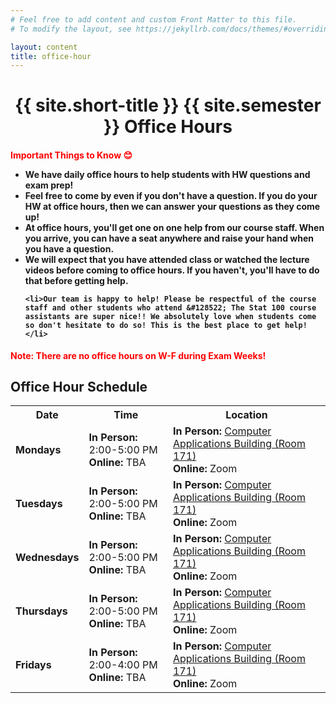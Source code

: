 ```yaml
---
# Feel free to add content and custom Front Matter to this file.
# To modify the layout, see https://jekyllrb.com/docs/themes/#overriding-theme-defaults

layout: content
title: office-hour
---
```


<h1 style="text-align:center;">{{ site.short-title }} {{ site.semester }} Office Hours</h1>

<h4><b style="color: red;">Important Things to Know &#128522;</b>
<ul>
    <li>We have daily office hours to help students with HW questions and exam prep!</li>
    <li>Feel free to come by even if you don't have a question. If you do your HW at office hours, then we can answer your questions as they come up!</li>
    <li>At office hours, you'll get one on one help from our course staff. When you arrive, you can have a seat anywhere and raise your hand when you have a question.</li>
    <li>We will expect that you have attended class or watched the lecture videos before coming to office hours. If you haven't, you'll have to do that before getting help.</li>
  
    <li>Our team is happy to help! Please be respectful of the course staff and other students who attend &#128522; The Stat 100 course assistants are super nice!! We absolutely love when students come so don't hesitate to do so! This is the best place to get help!</li>
</ul>
</h4>

<b style="color: red;">Note: There are no office hours on W-F during Exam Weeks!</b> 

<style>
  .staff_oh td {
    text-align: left;
  }
</style>


## Office Hour Schedule

<div class="table-responsive staff_oh">
  <table class="table table-bordered" style="table-layout: auto;">
    <tr>
      <th>Date</th>
      <th>Time</th>
      <th>Location</th>
    </tr>
    <tr>
      <td><b>Mondays</b></td>
      <td><b>In Person:</b> 2:00-5:00 PM<br><b>Online:</b> TBA</td>
      <td><b>In Person:</b> <a href="http://ada.fs.illinois.edu/0108.html" target="_blank">Computer Applications Building (Room 171)</a><br><b>Online:</b> Zoom</td>
    </tr>
    <tr>
      <td><b>Tuesdays</b></td>
      <td><b>In Person:</b> 2:00-5:00 PM<br><b>Online:</b> TBA</td>
      <td><b>In Person:</b> <a href="http://ada.fs.illinois.edu/0108.html" target="_blank">Computer Applications Building (Room 171)</a><br><b>Online:</b> Zoom</td>
    </tr>
    <tr>
      <td><b>Wednesdays</b></td>
      <td><b>In Person:</b> 2:00-5:00 PM<br><b>Online:</b> TBA</td>
      <td><b>In Person:</b> <a href="http://ada.fs.illinois.edu/0108.html" target="_blank">Computer Applications Building (Room 171)</a><br><b>Online:</b> Zoom</td>
    </tr>
    <tr>
      <td><b>Thursdays</b></td>
      <td><b>In Person:</b> 2:00-5:00 PM<br><b>Online:</b> TBA</td>
      <td><b>In Person:</b> <a href="http://ada.fs.illinois.edu/0108.html" target="_blank">Computer Applications Building (Room 171)</a><br><b>Online:</b> Zoom</td>
    </tr>
    <tr>
      <td><b>Fridays</b></td>
      <td><b>In Person:</b> 2:00-4:00 PM<br><b>Online:</b> TBA</td>
      <td><b>In Person:</b> <a href="http://ada.fs.illinois.edu/0108.html" target="_blank">Computer Applications Building (Room 171)</a><br><b>Online:</b> Zoom</td>
    </tr>
  </table>
</div>

